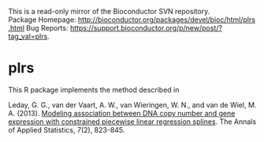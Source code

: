 This is a read-only mirror of the Bioconductor SVN repository. Package Homepage: http://bioconductor.org/packages/devel/bioc/html/plrs.html Bug Reports: https://support.bioconductor.org/p/new/post/?tag_val=plrs.

# plrs

This R package implements the method described in

Leday, G. G., van der Vaart, A. W., van Wieringen, W. N., and van de Wiel, M. A. (2013). [Modeling association between DNA copy number and gene expression with constrained piecewise linear regression splines](http://projecteuclid.org/euclid.aoas/1372338469). The Annals of Applied Statistics, 7(2), 823-845.
